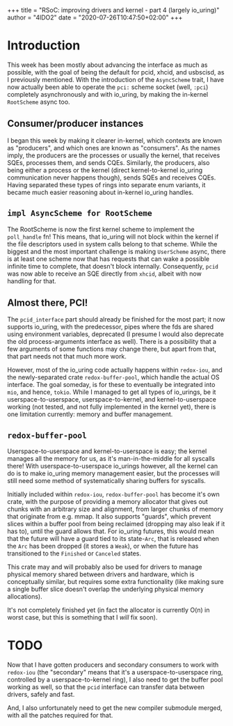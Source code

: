 +++
title = "RSoC: improving drivers and kernel - part 4 (largely io_uring)"
author = "4lDO2"
date = "2020-07-26T10:47:50+02:00"
+++

# Introduction
This week has been mostly about advancing the interface as much as possible,
with the goal of being the default for pcid, xhcid, and usbscisd, as I
previously mentioned. With the introduction of the `AsyncScheme` trait, I have
now actually been able to operate the `pci:` scheme socket (well, `:pci`)
completely asynchronously and with io_uring, by making the in-kernel
`RootScheme` async too.

## Consumer/producer instances
I began this week by making it clearer in-kernel, which contexts are known as
"producers", and which ones are known as "consumers". As the names imply, the
producers are the processes or usually the kernel, that receives SQEs,
processes them, and sends CQEs. Similarly, the producers, also being either a
process or the kernel (direct kernel-to-kernel io_uring communication never
happens though), sends SQEs and receives CQEs. Having separated these types of
rings into separate enum variants, it became much easier reasoning about
in-kernel io_uring handles.

## `impl AsyncScheme for RootScheme`
The RootScheme is now the first kernel scheme to implement the `poll_handle`
fn! This means, that io_uring will not block within the kernel if the file
descriptors used in system calls belong to that scheme. While the biggest and
the most important challenge is making `UserScheme` async, there is at least
one scheme now that has requests that can wake a possible infinite time to
complete, that doesn't block internally. Consequently, `pcid` was now able to
receive an SQE directly from `xhcid`, albeit with now handling for that.

## Almost there, PCI!
The `pcid_interface` part should already be finished for the most part; it now
supports io_uring, with the predecessor, pipes where the fds are shared using
environment variables, deprecated (I presume I would also deprecate the old
process-arguments interface as well). There is a possibility that a few
arguments of some functions may change there, but apart from that, that part
needs not that much more work.

However, most of the io_uring code actually happens within `redox-iou`, and the
newly-separated crate `redox-buffer-pool`, which handle the actual OS
interface. The goal someday, is for these to eventually be integrated into
`mio`, and hence, `tokio`. While I managed to get all types of io_urings, be it
userspace-to-userspace, userspace-to-kernel, and kernel-to-userspace working
(not tested, and not fully implemented in the kernel yet), there is one
limitation currently: memory and buffer management.

## `redox-buffer-pool`
Userspace-to-userspace and kernel-to-userspace is easy; the kernel manages all
the memory for us, as it's man-in-the-middle for all syscalls there! With
userspace-to-userspace io_urings however, all the kernel can do is to make
io_uring memory management easier, but the processes will still need some
method of systematically sharing buffers for syscalls.

Initially included within `redox-iou`, `redox-buffer-pool` has become it's own
crate, with the purpose of providing a memory allocator that gives out chunks
with an arbitrary size and alignment, from larger chunks of memory that
originate from e.g. mmap. It also supports "guards", which prevent slices
within a buffer pool from being reclaimed (dropping may also leak if it has
to), until the guard allows that. For io_uring futures, this would mean that
the future will have a guard tied to its state-`Arc`, that is released when the
`Arc` has been dropped (it stores a `Weak`), or when the future has
transitioned to the `Finished` or `Canceled` states.

This crate may and will probably also be used for drivers to manage physical
memory shared between drivers and hardware, which is conceptually similar, but
requires some extra functionality (like making sure a single buffer slice
doesn't overlap the underlying physical memory allocations).

It's not completely finished yet (in fact the allocator is currently O(n) in
worst case, but this is something that I _will_ fix soon).

# TODO
Now that I have gotten producers and secondary consumers to work with
`redox-iou` (the "secondary" means that it's a userspace-to-userspace ring,
controlled by a userspace-to-kernel ring), I also need to get the buffer pool
working as well, so that the `pcid` interface can transfer data between
drivers, safely and fast.

And, I also unfortunately need to get the new compiler submodule merged, with
all the patches required for that.
